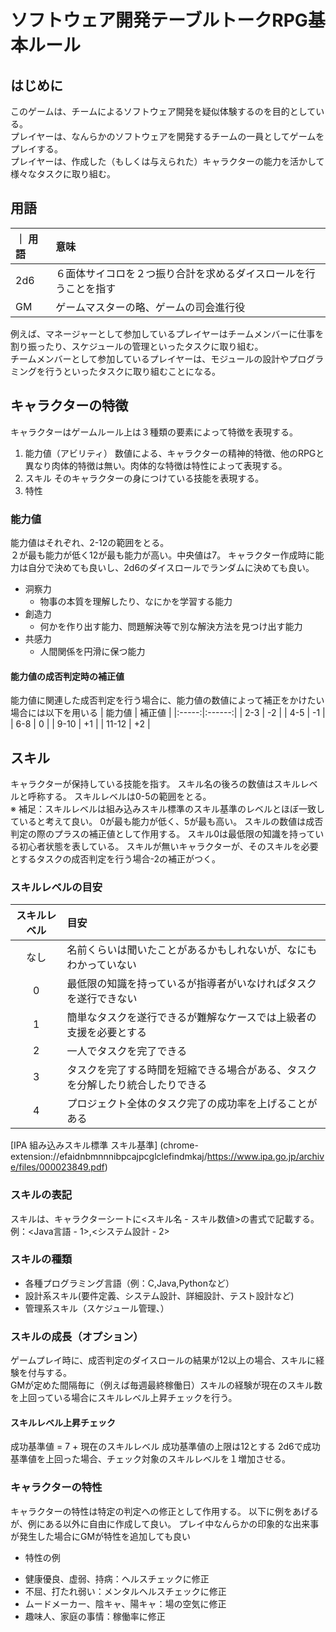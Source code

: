 # ソフトウェア開発テーブルトークRPG基本ルール
## はじめに
このゲームは、チームによるソフトウェア開発を疑似体験するのを目的としている。  
プレイヤーは、なんらかのソフトウェアを開発するチームの一員としてゲームをプレイする。  
プレイヤーは、作成した（もしくは与えられた）キャラクターの能力を活かして様々なタスクに取り組む。  

## 用語

｜ 用語 | 意味 |
|:----|:---|
| 2d6  |６面体サイコロを２つ振り合計を求めるダイスロールを行うことを指す |
| GM   | ゲームマスターの略、ゲームの司会進行役 |


例えば、マネージャーとして参加しているプレイヤーはチームメンバーに仕事を割り振ったり、スケジュールの管理といったタスクに取り組む。  
チームメンバーとして参加しているプレイヤーは、モジュールの設計やプログラミングを行うといったタスクに取り組むことになる。

## キャラクターの特徴
キャラクターはゲームルール上は３種類の要素によって特徴を表現する。
1. 能力値（アビリティ）
 数値による、キャラクターの精神的特徴、他のRPGと異なり肉体的特徴は無い。肉体的な特徴は特性によって表現する。
1. スキル
 そのキャラクターの身につけている技能を表現する。
1. 特性

### 能力値
能力値はそれぞれ、2-12の範囲をとる。  
２が最も能力が低く12が最も能力が高い。中央値は7。
キャラクター作成時に能力は自分で決めても良いし、2d6のダイスロールでランダムに決めても良い。  
- 洞察力
  * 物事の本質を理解したり、なにかを学習する能力
- 創造力
  * 何かを作り出す能力、問題解決等で別な解決方法を見つけ出す能力
- 共感力
  * 人間関係を円滑に保つ能力
#### 能力値の成否判定時の補正値
能力値に関連した成否判定を行う場合に、能力値の数値によって補正をかけたい場合には以下を用いる
 | 能力値 | 補正値 |
 |:-----:|:------:|
 | 2-3   | -2     |
 | 4-5   | -1     |
 | 6-8   | 0      |
 | 9-10  | +1     |
 | 11-12 | +2     |


## スキル
キャラクターが保持している技能を指す。
スキル名の後ろの数値はスキルレベルと呼称する。
スキルレベルは0-5の範囲をとる。  
※ 補足：スキルレベルは組み込みスキル標準のスキル基準のレベルとほぼ一致していると考えて良い。
0が最も能力が低く、5が最も高い。
スキルの数値は成否判定の際のプラスの補正値として作用する。
スキル0は最低限の知識を持っている初心者状態を表している。
スキルが無いキャラクターが、そのスキルを必要とするタスクの成否判定を行う場合-2の補正がつく。
### スキルレベルの目安

| スキルレベル | 目安    |
|:------------:|:-------|
| なし         | 名前くらいは聞いたことがあるかもしれないが、なにもわかっていない |
| 0            | 最低限の知識を持っているが指導者がいなければタスクを遂行できない |
| 1            | 簡単なタスクを遂行できるが難解なケースでは上級者の支援を必要とする |
| 2            | 一人でタスクを完了できる |
| 3            | タスクを完了する時間を短縮できる場合がある、タスクを分解したり統合したりできる |
| 4            | プロジェクト全体のタスク完了の成功率を上げることがある |


[IPA 組み込みスキル標準 スキル基準] (chrome-extension://efaidnbmnnnibpcajpcglclefindmkaj/https://www.ipa.go.jp/archive/files/000023849.pdf)


### スキルの表記
スキルは、キャラクターシートに<スキル名 - スキル数値>の書式で記載する。  
例：<Java言語 - 1>,<システム設計 - 2>

### スキルの種類
  * 各種プログラミング言語（例：C,Java,Pythonなど）
  * 設計系スキル(要件定義、システム設計、詳細設計、テスト設計など)
  * 管理系スキル（スケジュール管理、）

### スキルの成長（オプション）
 ゲームプレイ時に、成否判定のダイスロールの結果が12以上の場合、スキルに経験を付与する。  
 GMが定めた間隔毎に（例えば毎週最終稼働日）スキルの経験が現在のスキル数を上回っている場合にスキルレベル上昇チェックを行う。  
#### スキルレベル上昇チェック
 成功基準値 = 7 + 現在のスキルレベル
 成功基準値の上限は12とする
 2d6で成功基準値を上回った場合、チェック対象のスキルレベルを１増加させる。

### キャラクターの特性
キャラクターの特性は特定の判定への修正として作用する。
以下に例をあげるが、例にある以外に自由に作成して良い。
プレイ中なんらかの印象的な出来事が発生した場合にGMが特性を追加しても良い
 - 特性の例
  * 健康優良、虚弱、持病：ヘルスチェックに修正
  * 不屈、打たれ弱い：メンタルヘルスチェックに修正
  * ムードメーカー、陰キャ、陽キャ：場の空気に修正
  * 趣味人、家庭の事情：稼働率に修正
